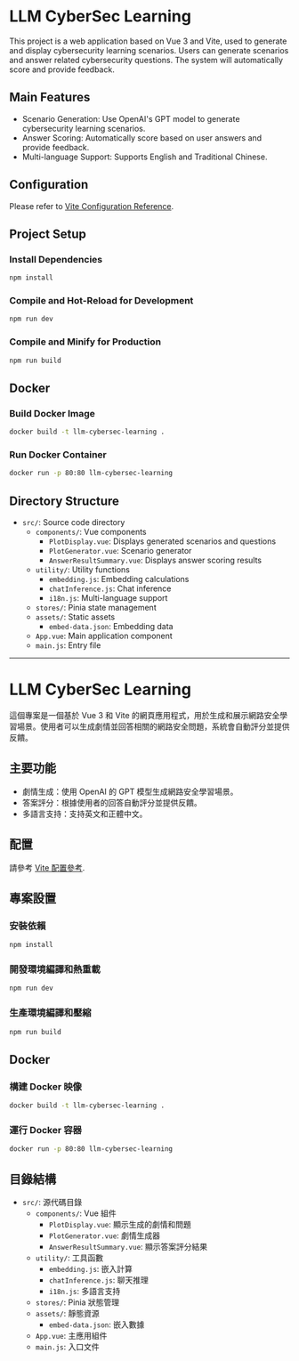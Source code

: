 # LLM CyberSec Learning

This project is a web application based on Vue 3 and Vite, used to generate and display cybersecurity learning scenarios. Users can generate scenarios and answer related cybersecurity questions. The system will automatically score and provide feedback.

## Main Features

- Scenario Generation: Use OpenAI's GPT model to generate cybersecurity learning scenarios.
- Answer Scoring: Automatically score based on user answers and provide feedback.
- Multi-language Support: Supports English and Traditional Chinese.

## Configuration

Please refer to [Vite Configuration Reference](https://vite.dev/config/).

## Project Setup

### Install Dependencies

```sh
npm install
```

### Compile and Hot-Reload for Development

```sh
npm run dev
```

### Compile and Minify for Production

```sh
npm run build
```

## Docker

### Build Docker Image

```sh
docker build -t llm-cybersec-learning .
```

### Run Docker Container

```sh
docker run -p 80:80 llm-cybersec-learning
```

## Directory Structure

- `src/`: Source code directory
  - `components/`: Vue components
    - `PlotDisplay.vue`: Displays generated scenarios and questions
    - `PlotGenerator.vue`: Scenario generator
    - `AnswerResultSummary.vue`: Displays answer scoring results
  - `utility/`: Utility functions
    - `embedding.js`: Embedding calculations
    - `chatInference.js`: Chat inference
    - `i18n.js`: Multi-language support
  - `stores/`: Pinia state management
  - `assets/`: Static assets
    - `embed-data.json`: Embedding data
  - `App.vue`: Main application component
  - `main.js`: Entry file

---

# LLM CyberSec Learning

這個專案是一個基於 Vue 3 和 Vite 的網頁應用程式，用於生成和展示網路安全學習場景。使用者可以生成劇情並回答相關的網路安全問題，系統會自動評分並提供反饋。

## 主要功能

- 劇情生成：使用 OpenAI 的 GPT 模型生成網路安全學習場景。
- 答案評分：根據使用者的回答自動評分並提供反饋。
- 多語言支持：支持英文和正體中文。

## 配置

請參考 [Vite 配置參考](https://vite.dev/config/).

## 專案設置

### 安裝依賴

```sh
npm install
```

### 開發環境編譯和熱重載

```sh
npm run dev
```

### 生產環境編譯和壓縮

```sh
npm run build
```

## Docker

### 構建 Docker 映像

```sh
docker build -t llm-cybersec-learning .
```

### 運行 Docker 容器

```sh
docker run -p 80:80 llm-cybersec-learning
```

## 目錄結構

- `src/`: 源代碼目錄
  - `components/`: Vue 組件
    - `PlotDisplay.vue`: 顯示生成的劇情和問題
    - `PlotGenerator.vue`: 劇情生成器
    - `AnswerResultSummary.vue`: 顯示答案評分結果
  - `utility/`: 工具函數
    - `embedding.js`: 嵌入計算
    - `chatInference.js`: 聊天推理
    - `i18n.js`: 多語言支持
  - `stores/`: Pinia 狀態管理
  - `assets/`: 靜態資源
    - `embed-data.json`: 嵌入數據
  - `App.vue`: 主應用組件
  - `main.js`: 入口文件
